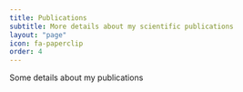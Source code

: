 ```yaml
---
title: Publications
subtitle: More details about my scientific publications
layout: "page"
icon: fa-paperclip
order: 4
---
```


Some details about my publications
